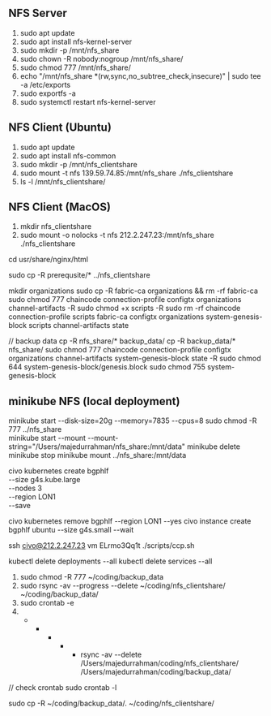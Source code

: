 ## NFS Server

1. sudo apt update
2. sudo apt install nfs-kernel-server
3. sudo mkdir -p /mnt/nfs_share
4. sudo chown -R nobody:nogroup /mnt/nfs_share/
5. sudo chmod 777 /mnt/nfs_share/
6. echo "/mnt/nfs_share *(rw,sync,no_subtree_check,insecure)" | sudo tee -a /etc/exports  
7. sudo exportfs -a
8. sudo systemctl restart nfs-kernel-server

## NFS Client (Ubuntu)

1. sudo apt update
2. sudo apt install nfs-common
3. sudo mkdir -p /mnt/nfs_clientshare
4. sudo mount -t nfs 139.59.74.85:/mnt/nfs_share ./nfs_clientshare
5. ls -l /mnt/nfs_clientshare/

## NFS Client (MacOS)

1. mkdir nfs_clientshare
2. sudo mount -o nolocks -t nfs 212.2.247.23:/mnt/nfs_share ./nfs_clientshare

cd usr/share/nginx/html

sudo cp -R prerequsite/* ../nfs_clientshare

mkdir organizations
sudo cp -R fabric-ca organizations && rm -rf fabric-ca
sudo chmod 777 chaincode connection-profile configtx organizations channel-artifacts -R
sudo chmod +x scripts -R
sudo rm -rf chaincode connection-profile scripts fabric-ca configtx organizations system-genesis-block scripts channel-artifacts state

// backup data
cp -R nfs_share/* backup_data/
cp -R backup_data/* nfs_share/
sudo chmod 777 chaincode connection-profile configtx organizations channel-artifacts system-genesis-block state -R
sudo chmod 644 system-genesis-block/genesis.block
sudo chmod 755 system-genesis-block
## minikube NFS (local deployment)
minikube start --disk-size=20g --memory=7835 --cpus=8
sudo chmod -R 777 ../nfs_share      
minikube start --mount --mount-string="/Users/majedurrahman/nfs_share:/mnt/data"
minikube delete
minikube stop
 minikube mount ../nfs_share:/mnt/data  


civo kubernetes create bgphlf \
  --size g4s.kube.large \
  --nodes 3 \
  --region LON1 \
  --save

 civo kubernetes remove bgphlf --region LON1 --yes
civo instance create bgphlf ubuntu --size g4s.small --wait

ssh civo@212.2.247.23
vm ELrmo3Qq1t
./scripts/ccp.sh 

kubectl delete deployments --all
kubectl delete services --all



<!-- backup full system data  -->
1. sudo chmod -R 777 ~/coding/backup_data
2. sudo rsync -av --progress --delete ~/coding/nfs_clientshare/ ~/coding/backup_data/
3. sudo crontab -e
4. * * * * * rsync -av --delete /Users/majedurrahman/coding/nfs_clientshare/ /Users/majedurrahman/coding/backup_data/

// check crontab
 sudo crontab -l


sudo cp -R ~/coding/backup_data/. ~/coding/nfs_clientshare/




